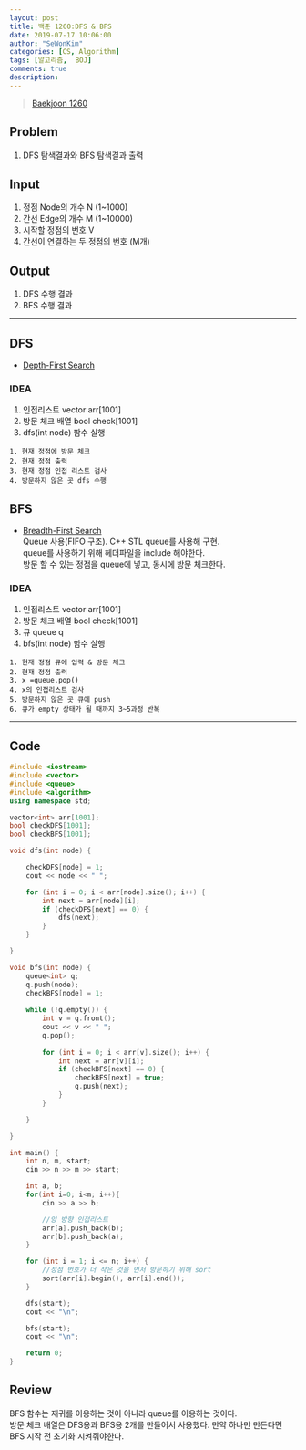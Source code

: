 ```yaml
---
layout: post
title: 백준 1260:DFS & BFS
date: 2019-07-17 10:06:00
author: "SeWonKim"
categories: [CS, Algorithm]
tags: [알고리즘,  BOJ]
comments: true
description: 
---
```


> [Baekjoon 1260](https://www.acmicpc.net/problem/1260)

## Problem
  1. DFS 탐색결과와 BFS 탐색결과 출력

## Input
  1. 정점 Node의 개수 N (1~1000)
  2. 간선 Edge의 개수 M (1~10000)
  3. 시작할 정점의 번호 V
  4. 간선이 연결하는 두 정점의 번호 (M개)

## Output
  1. DFS 수행 결과
  2. BFS 수행 결과


---

## DFS
  * [Depth-First Search](https://github.com/trekhleb/javascript-algorithms/tree/master/src/algorithms/tree/depth-first-search)

### IDEA
  1. 인접리스트 vector<int> arr[1001]
  2. 방문 체크 배열 bool check[1001]
  3. dfs(int node) 함수 실행
  
    1. 현재 정점에 방문 체크
    2. 현재 정점 출력
    3. 현재 정점 인접 리스트 검사
    4. 방문하지 않은 곳 dfs 수행
  
  

## BFS
  * [Breadth-First Search](https://github.com/trekhleb/javascript-algorithms/tree/master/src/algorithms/tree/breadth-first-search)\
  Queue 사용(FIFO 구조). C++ STL queue를 사용해 구현.\
  queue를 사용하기 위해 <queue> 헤더파일을 include 해야한다.\
  방문 할 수 있는 정점을 queue에 넣고, 동시에 방문 체크한다.
  
### IDEA
  1. 인접리스트 vector<int> arr[1001]
  2. 방문 체크 배열 bool check[1001]
  3. 큐 queue<int> q
  4. bfs(int node) 함수 실행
  
    1. 현재 정점 큐에 입력 & 방문 체크
    2. 현재 정점 출력
    3. x =queue.pop()
    4. x의 인접리스트 검사
    5. 방문하지 않은 곳 큐에 push
    6. 큐가 empty 상태가 될 때까지 3~5과정 반복
 


---


## Code
```cpp
#include <iostream>
#include <vector>
#include <queue>
#include <algorithm>
using namespace std;

vector<int> arr[1001];
bool checkDFS[1001];
bool checkBFS[1001];

void dfs(int node) {

	checkDFS[node] = 1;
	cout << node << " ";

	for (int i = 0; i < arr[node].size(); i++) {
		int next = arr[node][i];
		if (checkDFS[next] == 0) {
			dfs(next);
		}
	}

}

void bfs(int node) {
	queue<int> q;
	q.push(node);
	checkBFS[node] = 1;
	
	while (!q.empty()) {
		int v = q.front();
		cout << v << " ";
		q.pop();
		
		for (int i = 0; i < arr[v].size(); i++) {
			int next = arr[v][i];
			if (checkBFS[next] == 0) {
				checkBFS[next] = true;
				q.push(next);
			}
		}

	}

}

int main() {
	int n, m, start;
	cin >> n >> m >> start;

	int a, b;
	for(int i=0; i<m; i++){
		cin >> a >> b;

		//양 방향 인접리스트 
		arr[a].push_back(b);
		arr[b].push_back(a);
	}

	for (int i = 1; i <= n; i++) {
		//정점 번호가 더 작은 것을 먼저 방문하기 위해 sort
		sort(arr[i].begin(), arr[i].end());
	}

	dfs(start);
	cout << "\n";

	bfs(start);
	cout << "\n";

	return 0;
}
```


## Review
BFS 함수는 재귀를 이용하는 것이 아니라 queue를 이용하는 것이다.\
방문 체크 배열은 DFS용과 BFS용 2개를 만들어서 사용했다. 만약 하나만 만든다면 BFS 시작 전 초기화 시켜줘야한다.
